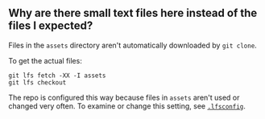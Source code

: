## Why are there small text files here instead of the files I expected?

Files in the `assets` directory aren't automatically downloaded by `git clone`.

To get the actual files:

    git lfs fetch -XX -I assets
    git lfs checkout

The repo is configured this way because files in `assets` aren't used or
changed very often.  To examine or change this setting, see [`.lfsconfig`](
https://github.com/SymmetryLabs/SLStudio/blob/master/.lfsconfig).
